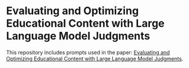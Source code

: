 # Evaluating and Optimizing Educational Content with Large Language Model Judgments

This repository includes prompts used in the paper: [Evaluating and Optimizing Educational Content with Large Language Model Judgments](https://arxiv.org/abs/2403.02795).